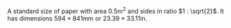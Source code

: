 A standard size of paper with area $0.5 \mathrm{m}^{2}$ and sides in ratio $1 : \sqrt{2}$. It has dimensions $594 \times 841 \mathrm{mm}$ or $23.39 \times 33.11 \mathrm{in}$.

